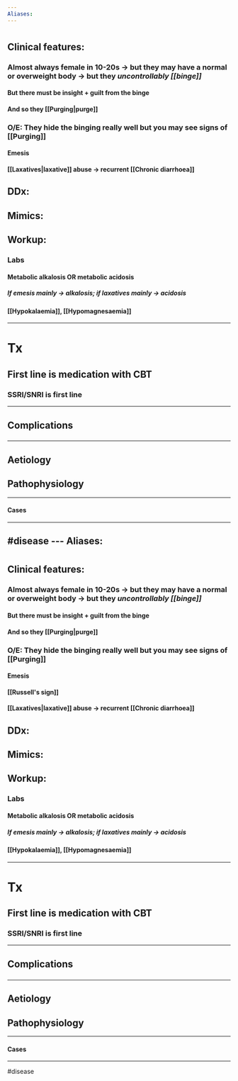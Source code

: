 ```yaml
---
Aliases:
---
```

# 
## Clinical features:
### Almost always female in 10-20s -> but they may have a normal or overweight body -> but they *uncontrollably [[binge]]*
#### But there must be insight + guilt from the binge
#### And so they [[Purging|purge]]
### O/E: They hide the binging really well but you may see signs of [[Purging]]
#### Emesis
#### [[Laxatives|laxative]] abuse -> recurrent [[Chronic diarrhoea]]
## DDx:
###
## Mimics:
###
## Workup:
### Labs
#### Metabolic alkalosis OR metabolic acidosis
##### If emesis mainly -> alkalosis; if laxatives mainly -> acidosis
#### [[Hypokalaemia]], [[Hypomagnesaemia]]

---
# Tx
## First line is medication with CBT
### SSRI/SNRI is first line 

---
## Complications
###

---
## Aetiology
## Pathophysiology

---
#### Cases


---
#disease ---
Aliases:
---
# 
## Clinical features:
### Almost always female in 10-20s -> but they may have a normal or overweight body -> but they *uncontrollably [[binge]]*
#### But there must be insight + guilt from the binge
#### And so they [[Purging|purge]]
### O/E: They hide the binging really well but you may see signs of [[Purging]]
#### Emesis
#### [[Russell's sign]]
#### [[Laxatives|laxative]] abuse -> recurrent [[Chronic diarrhoea]]
## DDx:
###
## Mimics:
###
## Workup:
### Labs
#### Metabolic alkalosis OR metabolic acidosis
##### If emesis mainly -> alkalosis; if laxatives mainly -> acidosis
#### [[Hypokalaemia]], [[Hypomagnesaemia]]

---
# Tx
## First line is medication with CBT
### SSRI/SNRI is first line 

---
## Complications
###

---
## Aetiology
## Pathophysiology

---
#### Cases


---
#disease 